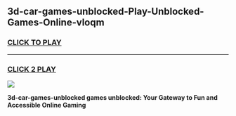
## 3d-car-games-unblocked-Play-Unblocked-Games-Online-vloqm
<h3>
<a href="https://premium76.site?title=3d-car-games-unblocked&ref=25A">CLICK TO PLAY</a></h3>
<hr>

<h3>
<a href="https://premium76.site?title=3d-car-games-unblocked&ref=25A">CLICK 2 PLAY</a>
  
</h3>

<a href="https://premium76.site?title=3d-car-games-unblocked&ref=25A"><img src="https://clearcache.store/games.png"></a>


**3d-car-games-unblocked games unblocked: Your Gateway to Fun and Accessible Online Gaming**
